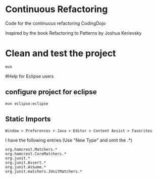 # Continuous Refactoring
Code for the continuous refactoring CodingDojo

Inspired by the book Refactoring to Patterns by Joshua Kerievsky

# Clean and test the project

	mvn

#Help for Eclipse users

## configure project for eclipse

	mvn eclipse:eclipse

## Static Imports

	Window > Preferences > Java > Editor > Content Assist > Favorites

I have the following entries (Use "New Type" and omit the .*)

	org.hamcrest.Matchers.*
	org.hamcrest.CoreMatchers.*
	org.junit.*
	org.junit.Assert.*
	org.junit.Assume.*
	org.junit.matchers.JUnitMatchers.*
